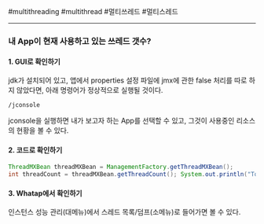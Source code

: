 #multithreading #multithread #멀티쓰레드 #멀티스레드

---
### 내 App이 현재 사용하고 있는 쓰레드 갯수?

#### 1. GUI로 확인하기

jdk가 설치되어 있고, 앱에서 properties 설정 파일에 jmx에 관한 false 처리를 따로 하지 않았다면, 아래 명령어가 정상적으로 실행될 것이다.

```
/jconsole
```

jconsole을 실행하면 내가 보고자 하는 App를 선택할 수 있고, 그것이 사용중인 리소스의 현황을 볼 수 있다.

#### 2. 코드로 확인하기

```java
ThreadMXBean threadMXBean = ManagementFactory.getThreadMXBean(); 
int threadCount = threadMXBean.getThreadCount(); System.out.println("Total threads: " + threadCount);
```

#### 3. Whatap에서 확인하기

인스턴스 성능 관리(대메뉴)에서 스레드 목록/덤프(소메뉴)로 들어가면 볼 수 있다.